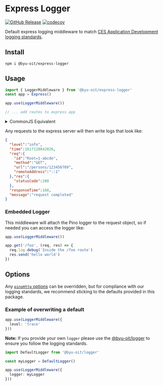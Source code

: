 # Express Logger
[![GitHub Release](https://img.shields.io/github/release/byu-oit/express-logger?style=flat)]()
[![codecov](https://codecov.io/gh/byu-oit/express-logger/branch/main/graph/badge.svg?token=6kkkOs7yEe)](https://codecov.io/gh/byu-oit/express-logger)

Default express logging middleware to match [CES Application Development logging standards](https://github.com/byu-oit/ces-dev-best-practices/blob/main/adr/application/0006-basic-logging-standards.md).

## Install

```
npm i @byu-oit/express-logger
```

## Usage
```typescript
import { LoggerMiddleware } from '@byu-oit/express-logger'
const app = Express()

app.use(LoggerMiddleware())

// ... add routes to express app
```

<details>
<summary>CommonJS Equivalent</summary>
<p>

```javascript
const { default: LoggerMiddleware } = require('@byu-oit/express-logger')

const app = Express()

app.use(LoggerMiddleware())
```

</p>
</details>

Any requests to the express server will then write logs that look like:
```json
{
  "level":"info",
  "time":1617128842026,
  "req":{
    "id":"Root=1-abcde",
    "method":"GET",
    "url":"/persons/123456789",
    "remoteAddress":"::1"
  },"res":{
    "statusCode":200
  },
  "responseTime":168,
  "message":"request completed"
}
```

### Embedded Logger
This middleware will attach the Pino logger to the request object, so if needed you can access the logger like:
```typescript
app.use(LoggerMiddleware())

app.get('/foo', (req, res) => {
  req.log.debug('Inside the /foo route')
  res.send('hello world')
})
```

## Options

Any [`pinoHttp` options](https://github.com/pinojs/pino-http#pinohttpopts-stream) can be overridden, but for compliance with our logging standards, we recommend sticking to the defaults provided in this package.

### Example of overwriting a default

```typescript
app.use(LoggerMiddleware({
  level: 'trace' 
}))
```

**Note:** If you provide your own `logger` please use the [@byu-oit/logger](https://www.npmjs.com/package/@byu-oit/logger) to ensure you follow the logging standards.

```typescript
import DefaultLogger from '@byu-oit/logger'

const myLogger = DefaultLogger()

app.use(LoggerMiddleware({
  logger: myLogger
}))
```
